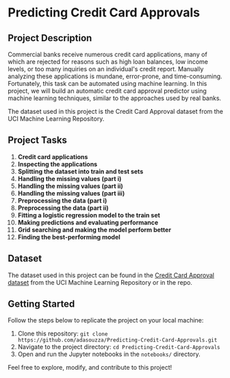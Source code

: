 # Predicting Credit Card Approvals

## Project Description
Commercial banks receive numerous credit card applications, many of which are rejected for reasons such as high loan balances, low income levels, or too many inquiries on an individual's credit report. Manually analyzing these applications is mundane, error-prone, and time-consuming. Fortunately, this task can be automated using machine learning. In this project, we will build an automatic credit card approval predictor using machine learning techniques, similar to the approaches used by real banks.

The dataset used in this project is the Credit Card Approval dataset from the UCI Machine Learning Repository.

## Project Tasks
1. **Credit card applications**
2. **Inspecting the applications**
3. **Splitting the dataset into train and test sets**
4. **Handling the missing values (part i)**
5. **Handling the missing values (part ii)**
6. **Handling the missing values (part iii)**
7. **Preprocessing the data (part i)**
8. **Preprocessing the data (part ii)**
9. **Fitting a logistic regression model to the train set**
10. **Making predictions and evaluating performance**
11. **Grid searching and making the model perform better**
12. **Finding the best-performing model**

## Dataset
The dataset used in this project can be found in the [Credit Card Approval dataset](URL_TO_DATASET) from the UCI Machine Learning Repository or in the repo.

## Getting Started
Follow the steps below to replicate the project on your local machine:

1. Clone this repository: `git clone https://github.com/adasouzza/Predicting-Credit-Card-Approvals.git`
2. Navigate to the project directory: `cd Predicting-Credit-Card-Approvals`
3. Open and run the Jupyter notebooks in the `notebooks/` directory.

Feel free to explore, modify, and contribute to this project!

